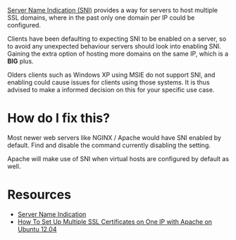 [Server Name Indication (SNI)](https://en.wikipedia.org/wiki/Server_Name_Indication) provides a way for servers to host multiple SSL domains, where in the past only one domain per IP could be configured.

Clients have been defaulting to expecting SNI to be enabled on a server, so to avoid any unexpected behaviour servers should look into enabling SNI. Gaining the extra option of hosting more domains on the same IP, which is a **BIG** plus.

Olders clients such as Windows XP using MSIE do not support SNI, and enabling could cause issues for clients using those systems. It is thus advised to make a informed decision on this for your specific use case.

# How do I fix this?

Most newer web servers like NGINX / Apache would have SNI enabled by default. Find and disable the command currently disabling the setting.

Apache will make use of SNI when virtual hosts are configured by default as well.

# Resources

* [Server Name Indication](https://en.wikipedia.org/wiki/Server_Name_Indication)
* [How To Set Up Multiple SSL Certificates on One IP with Apache on Ubuntu 12.04](https://www.digitalocean.com/community/tutorials/how-to-set-up-multiple-ssl-certificates-on-one-ip-with-apache-on-ubuntu-12-04)